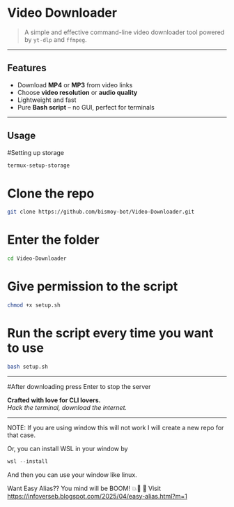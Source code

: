 # Video Downloader



> A simple and effective command-line video downloader tool powered by `yt-dlp` and `ffmpeg`.


---

## Features
- Download **MP4** or **MP3** from video links
- Choose **video resolution** or **audio quality**
- Lightweight and fast
- Pure **Bash script** – no GUI, perfect for terminals

---

## Usage
#Setting up storage

```bash
termux-setup-storage
```
# Clone the repo

```bash
git clone https://github.com/bismoy-bot/Video-Downloader.git
```
# Enter the folder
```bash
cd Video-Downloader
```
# Give permission to the script
```bash
chmod +x setup.sh
```
# Run the script every time you want to use
```bash
bash setup.sh
```
---
#After downloading press Enter to stop the server

**Crafted with love for CLI lovers.**  
*Hack the terminal, download the internet.*


---
NOTE: If you are using window this will not work I will create a new repo for that case.

Or, you can install WSL in your window by 
```ps1
wsl --install
```

And then you can use your window like linux.

Want Easy Alias??
You mind will be BOOM! 💥🤯 
🔗 Visit
https://infoverseb.blogspot.com/2025/04/easy-alias.html?m=1
